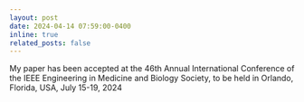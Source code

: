 ```yaml
---
layout: post
date: 2024-04-14 07:59:00-0400
inline: true
related_posts: false
---
```


My paper has been accepted at the 46th Annual International Conference of the IEEE Engineering in Medicine and Biology Society, to be held in Orlando, Florida, USA, July 15-19, 2024
